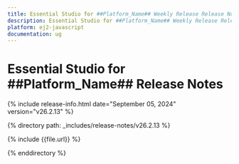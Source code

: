 ```yaml
---
title: Essential Studio for ##Platform_Name## Weekly Release Release Notes  
description: Essential Studio for ##Platform_Name## Weekly Release Release Notes  
platform: ej2-javascript
documentation: ug
---
```


# Essential Studio for ##Platform_Name##  Release Notes  

{% include release-info.html date="September 05, 2024"  version="v26.2.13" %}

{% directory path: _includes/release-notes/v26.2.13 %}

{% include {{file.url}} %}

{% enddirectory %}